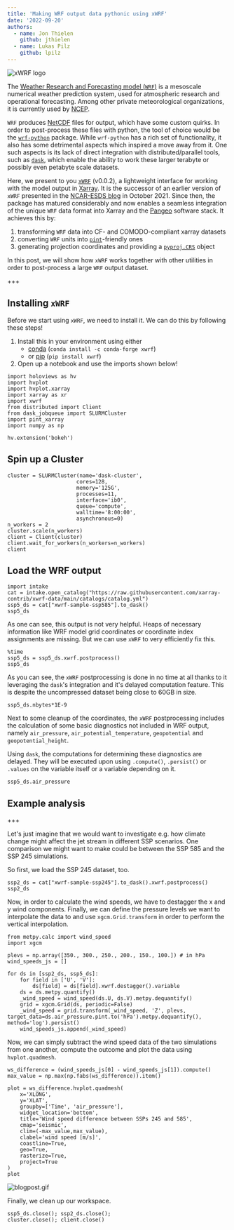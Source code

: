 ```yaml
---
title: 'Making WRF output data pythonic using xWRF'
date: '2022-09-20'
authors:
  - name: Jon Thielen
    github: jthielen
  - name: Lukas Pilz
    github: lpilz
---
```


![xWRF logo](https://github.com/xarray-contrib/xwrf/blob/main/docs/source/_static/xwrf_logo_bg_light.svg)

The [Weather Research and Forecasting model (`WRF`)](https://www.mmm.ucar.edu/weather-research-and-forecasting-model) is a mesoscale numerical weather prediction system, used for atmospheric research and operational forecasting.
Among other private meteorological organizations, it is currently used by [NCEP](https://weather.gov/ncep/).

`WRF` produces [NetCDF](https://www.unidata.ucar.edu/software/netcdf/) files for output, which have some custom quirks.
In order to post-process these files with python, the tool of choice would be the [`wrf-python`](https://wrf-python.readthedocs.io/en/latest/) package.
While `wrf-python` has a rich set of functionality, it also has some detrimental aspects which inspired a move away from it.
One such aspects is its lack of direct integration with distributed/parallel tools, such as [`dask`](https://www.dask.org/), which enable the ability to work these larger terabyte or possibly even petabyte scale datasets.

Here, we present to you [`xWRF`](https://github.com/xarray-contrib/xwrf/) (v0.0.2), a lightweight interface for working with the model output in [Xarray](https://docs.xarray.dev/en/stable/).
It is the successor of an earlier version of `xWRF` presented in the [NCAR-ESDS blog](https://ncar.github.io/esds/posts/2021/xarray-wrf-example/) in October 2021.
Since then, the package has matured considerably and now enables a seamless integration of the unique `WRF` data format into Xarray and the [Pangeo](https://pangeo.io/) software stack. 
It achieves this by:

1. transforming `WRF` data into CF- and COMODO-compliant xarray datasets
2. converting `WRF` units into [`pint`](https://pint.readthedocs.io/en/stable/)-friendly ones
3. generating projection coordinates and providing a [`pyproj.CRS`](https://pyproj4.github.io/pyproj/dev/api/crs/crs.html) object

In this post, we will show how `xWRF` works together with other utilities in order to post-process a large `WRF` output dataset.

+++

## Installing `xWRF`

Before we start using `xWRF`, we need to install it. We can do this by following these steps!

1. Install this in your environment using either
   * [conda](https://anaconda.org/conda-forge/xwrf) (`conda install -c conda-forge xwrf`)
   * or [pip](https://pypi.org/project/xwrf/) (`pip install xwrf`)
2. Open up a notebook and use the imports shown below!

```{code-cell} ipython3
import holoviews as hv
import hvplot
import hvplot.xarray
import xarray as xr
import xwrf
from distributed import Client
from dask_jobqueue import SLURMCluster
import pint_xarray
import numpy as np

hv.extension('bokeh')
```

## Spin up a Cluster

```{code-cell} ipython3
cluster = SLURMCluster(name='dask-cluster',
                      cores=128,
                      memory='125G',
                      processes=11,
                      interface='ib0',
                      queue='compute',
                      walltime='8:00:00',
                      asynchronous=0)
n_workers = 2
cluster.scale(n_workers)
client = Client(cluster)
client.wait_for_workers(n_workers=n_workers)
client
```

## Load the WRF output

```{code-cell} ipython3
import intake
cat = intake.open_catalog("https://raw.githubusercontent.com/xarray-contrib/xwrf-data/main/catalogs/catalog.yml")
ssp5_ds = cat["xwrf-sample-ssp585"].to_dask()
ssp5_ds
```

As one can see, this output is not very helpful. Heaps of necessary information like WRF model grid coordinates or coordinate index assignments are missing. But we can use `xWRF` to very efficiently fix this.

```{code-cell} ipython3
%time
ssp5_ds = ssp5_ds.xwrf.postprocess()
ssp5_ds
```

As you can see, the `xWRF` postprocessing is done in no time at all thanks to it leveraging the `dask`'s integration and it's delayed computation feature. This is despite the uncompressed dataset being close to 60GB in size.

```{code-cell} ipython3
ssp5_ds.nbytes*1E-9
```

Next to some cleanup of the coordinates, the `xWRF` postprocessing includes the calculation of some basic diagnostics not included in WRF output, namely `air_pressure`, `air_potential_temperature`, `geopotential` and `geopotential_height`.

Using `dask`, the computations for determining these diagnostics are delayed. They will be executed upon using `.compute()`, `.persist()` or `.values` on the variable itself or a variable depending on it.

```{code-cell} ipython3
ssp5_ds.air_pressure
```

## Example analysis

+++

Let's just imagine that we would want to investigate e.g. how climate change might affect the jet stream in different SSP scenarios. One comparison we might want to make could be between the SSP 585 and the SSP 245 simulations.

So first, we load the SSP 245 dataset, too.

```{code-cell} ipython3
ssp2_ds = cat["xwrf-sample-ssp245"].to_dask().xwrf.postprocess()
ssp2_ds
```

Now, in order to calculate the wind speeds, we have to destagger the x and y wind components. Finally, we can define the pressure levels we want to interpolate the data to and use `xgcm.Grid.transform` in order to perform the vertical interpolation.

```{code-cell} ipython3
from metpy.calc import wind_speed
import xgcm

plevs = np.array([350., 300., 250., 200., 150., 100.]) # in hPa
wind_speeds_js = []

for ds in [ssp2_ds, ssp5_ds]:
    for field in ['U', 'V']:
        ds[field] = ds[field].xwrf.destagger().variable
    ds = ds.metpy.quantify()
    _wind_speed = wind_speed(ds.U, ds.V).metpy.dequantify()
    grid = xgcm.Grid(ds, periodic=False)
    _wind_speed = grid.transform(_wind_speed, 'Z', plevs, target_data=ds.air_pressure.pint.to('hPa').metpy.dequantify(), method='log').persist()
    wind_speeds_js.append(_wind_speed)
```

Now, we can simply subtract the wind speed data of the two simulations from one another, compute the outcome and plot the data using `hvplot.quadmesh`.

```{code-cell} ipython3
ws_difference = (wind_speeds_js[0] - wind_speeds_js[1]).compute()
max_value = np.max(np.fabs(ws_difference)).item()

plot = ws_difference.hvplot.quadmesh(
    x='XLONG',
    y='XLAT',
    groupby=['Time', 'air_pressure'],
    widget_location='bottom',
    title='Wind speed difference between SSPs 245 and 585',
    cmap='seismic',
    clim=(-max_value,max_value),
    clabel='wind speed [m/s]',
    coastline=True,
    geo=True,
    rasterize=True,
    project=True
)
plot
```

![blogpost.gif](https://user-images.githubusercontent.com/14276158/191564410-1a7a83f0-3795-445a-9f5d-388ba225fa13.gif)

Finally, we clean up our workspace.

```{code-cell} ipython3
ssp5_ds.close(); ssp2_ds.close();
cluster.close(); client.close()
```
